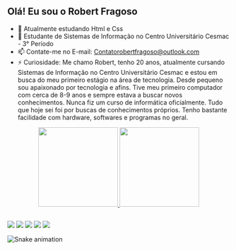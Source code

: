 ## Olá! Eu sou o Robert Fragoso

- 🔭 Atualmente estudando Html e Css
- 🌱 Estudante de Sistemas de Informação no Centro Universitário Cesmac - 3° Período
- 📫 Contate-me no E-mail: Contatorobertfragoso@outlook.com
- ⚡ Curiosidade: Me chamo Robert, tenho 20 anos, atualmente cursando Sistemas de Informação no Centro Universitário Cesmac e estou em busca do meu primeiro estágio na área de tecnologia. Desde pequeno sou apaixonado por tecnologia e afins. Tive meu primeiro computador com cerca de 8-9 anos e sempre estava a buscar novos conhecimentos. Nunca fiz um curso de informática oficialmente. Tudo que hoje sei foi por buscas de conhecimentos próprios. Tenho bastante facilidade com hardware, softwares e programas no geral.

<div>
<div align="center">
  <a href="https://github.com/robertfragoso">
  <img height="180em" src="https://github-readme-stats.vercel.app/api?username=robertfragoso&show_icons=true&theme=dark&include_all_commits=true&count_private=true"/>
  <img height="180em" src="https://github-readme-stats.vercel.app/api/top-langs/?username=robertfragoso&layout=compact&langs_count=7&theme=dark"/>
</div>
  
  ##
  
<div>
  <a href="https://instagram.com/eurobertfragoso" target="_blank"><img src="https://img.shields.io/badge/-Instagram-%23E4405F?style=for-the-badge&logo=instagram&logoColor=white" target="_blank"></a>
  <a href="https://www.twitter.com/eurobertfragoso" target="_blank"><img src="https://img.shields.io/badge/Twitter-1DA1F2?style=for-the-badge&logo=twitter&logoColor=white" target="_blank"></a>
 	<a href="https://www.twitch.tv/fragnynt" target="_blank"><img src="https://img.shields.io/badge/Twitch-9146FF?style=for-the-badge&logo=twitch&logoColor=white" target="_blank"></a>
  <a href = "mailto:contatorobertfragoso@outlook.com"><img src="https://img.shields.io/badge/Microsoft_Outlook-0078D4?style=for-the-badge&logo=microsoft-outlook&logoColor=white" target="_blank"></a>
  <a href="https://www.linkedin.com/in/robert-fragoso-347ba9231/" target="_blank"><img src="https://img.shields.io/badge/-LinkedIn-%230077B5?style=for-the-badge&logo=linkedin&logoColor=white" target="_blank"></a> 
</div>
    
  ![Snake animation](https://github.com/robertfragoso/robertfragoso/blob/output/github-contribution-grid-snake.svg)
